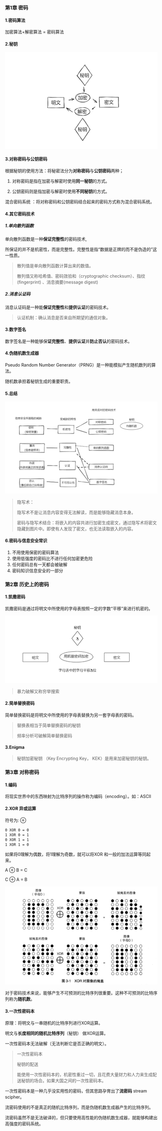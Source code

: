 ### 第1章  密码

#### 1.密码算法

加密算法+解密算法 = 密码算法

#### 2.秘钥

![image-20201127150923430](../../image/image-20201127150923430.png)

#### 3.对称密码与公钥密码

根据秘钥的使用方法：将秘密法分为**对称密码**与**公钥密码**两种；

1. 对称密码是指在加密与解密时使用**同一秘钥**的方式。

2. 公钥密码则是指加密与解密时使用**不同秘钥**的方式。

混合密码系统 ：将对称密码和公钥密码结合起来的密码方式称为混合密码系统。

#### 4.其它密码技术

##### 1.单向散列函数

单向散列函数是一种**保证完整性**的密码技术,

所保证的并不是机密性，而是完整性。完整性是指“数据是正牌的而不是伪造的”这一性质。

>  散列值是单向散列函数计算出来的数值。
>
> 散列值又称哈希值、密码效验和（cryptographic checksum）、指纹(fingerprint) 、消息摘要(message digest)

##### 2.消息认证码

消息认证码是一种能**保证完整性**和**提供认证**的密码技术。

> 认证机制：确认消息是否来自所期望的通信对象。

#### 3.数字签名

数字签名是一种能够保**证完整性**、**提供认证**并**防止否认**的密码技术。

#### 4.伪随机数生成器

Pseudo Random Number Generator（PRNG）是一种能模拟产生随机数列的算法。

随机数承担着秘钥生成的重要职责。

#### 5.总结

![image-20201127152942108](../../image/image-20201127152942108.png)

>  隐写术：
>
> 隐写术不是让消息内容变得无法解读，而是能够隐藏消息本身。
>
> 密码与隐写术结合：将嵌入的内容共进行加密生成密文，通过隐写术将密文隐藏到图片中。即使有人发现了密文，也无法读取嵌入的内容。

#### 6.密码与信息安全常识

1. 不用使用保密的密码算法
2. 使用低强度的密码比不进行任何加密更危险
3. 任何密码总有一天都会被破解
4. 密码知识信息安全的一部分

### 第2章 历史上的密码

#### 1.凯撒密码

凯撒密码是通过将明文中所使用的字母表按照一定的字数“平移”来进行机密的。

![image-20201127162004067](../../image/image-20201127162004067.png)

> 暴力破解又称穷举搜索

#### 2.简单替换密码

简单替换密码是将明文中所使用的字母表替换为另一套字母表的密码。

> 替换表相当于简单替换密码的秘钥
>
> 频率分析可破解简单替换密码

#### 3.Enigma

> 秘钥加密秘钥 （Key Encrypting Key， KEK）是用来加密秘钥的秘钥。

### 第3章 对称密码

#### 1.编码

将现实世界中的东西映射为比特序列的操作称为编码（encoding）。如：ASCII

#### 2.XOR 异或运算 

符号为: ⊕

```
0 XOR 0 = 0
1 XOR 0 = 1
0 XOR 1 = 1
1 XOR 1 = 0
```

如果将0理解为偶数，将1理解为奇数，就可以将XOR 和一般的加法运算等同起来。

A ⊕ B = C

C ⊕ A = B 

![image-20201127174653907](../../image/image-20201127174653907.png)

对于密码技术来说，能够产生不可预测的比特序列很重要。这种不可预测的比特序列称为**随机数**。

#### 3.一次性密码本

原理：将明文与一串随机的比特序列进行XOR运算。

明文与**长度相同的随机比特序列**（秘钥） 做XOR运算。

一次性密码本无法破解（无法判断它是否正确的明文）。



> 一次性密码本
>
> 秘钥的配送 
>
> 能使用一次性密码本的，机密性重过一切，且花费大量财力和人力来生成配送秘钥的场合。如果大国之间的一次性密码本。

一次性密码本是一种几乎没实用性的密码，但其思路孕育出了**流密码** stream scipher。

流密码使用的不是真正的随机比特序列，而是伪随机数生成器产生的比特序列。

流密码虽然不是无法破译的，但只要使用高性能的伪随机数生成器，就能够构建出高强度的密码系统。